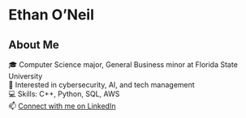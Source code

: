 # Ethan O’Neil  
## About Me  
🎓 Computer Science major, General Business minor at Florida State University  
🌱 Interested in cybersecurity, AI, and tech management  
💻 Skills: C++, Python, SQL, AWS  
📫 [Connect with me on LinkedIn](https://www.linkedin.com/in/ethan-o-neil1/)

<!--
**ethano83/ethano83** is a ✨ _special_ ✨ repository because its `README.md` (this file) appears on your GitHub profile.

Here are some ideas to get you started:

- 🔭 I’m currently working on ...
- 🌱 I’m currently learning ...
- 👯 I’m looking to collaborate on ...
- 🤔 I’m looking for help with ...
- 💬 Ask me about ...
- 📫 How to reach me: ...
- 😄 Pronouns: ...
- ⚡ Fun fact: ...
-->
